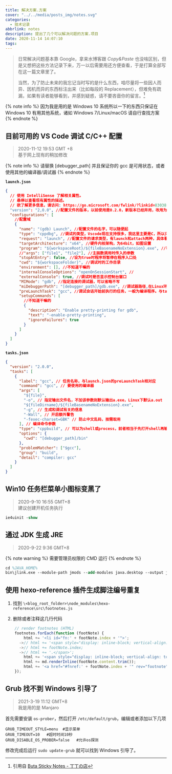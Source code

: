 ```yaml
---
title: 解决方案.方案
cover: "../../media/posts_img/notes.svg"
categories:
  - 技术记录
abbrlink: notes
description: 提出了几个可以解决问题的方案.项目
date: 2020-11-14 14:07:10
tags:
---
```


> 日常解决问题基本靠 Google，拿来水博客跟 *Copy&Paste* 也没啥区别，但是又想把这些方法记录下来，万一以后需要用还方便查看，于是打算全部写在这一篇文章里了。
>
> 当然，为了防止未来的我忘记当时写的是什么东西，咱尽量将一些因人而异、因机而异的东西标注出来（比如每段的 Replacement），但难免有疏漏，如果有读者能够看到，并感到疑惑，请不要吝啬你的留言。[^1]
>  

{% note info %}
因为我是用的是 Windows 10 系统所以一下的东西只保证在 Windows 10 有用其他系统，诸如 Windows 7/Linux/macOS 请自行查找方案
{% endnote %}

## 目前可用的 VS Code 调试 C/C++ 配置

> 2020-11-12 19:53 GMT +8  
> 基于网上现有的稍加修改

{% note info %}
请替换 [debugger_path] 并且保证你的 gcc 是可用状态，或者使用其他的编译器/调试器
{% endnote %}

**`launch.json`**

```json
{
  // 使用 IntelliSense 了解相关属性。
  // 悬停以查看现有属性的描述。
  // 欲了解更多信息，请访问: https://go.microsoft.com/fwlink/?linkid=830387
  "version": "2,0.0", //配置文件的版本，以前使用是0.2.0，新版本已经弃用，改用为2.0.0
  "configurations": [
    //配置域
    {
      "name": "(gdb) Launch", //配置文件的名字，可以随便起
      "type": "cppdbg", //调试的类型，Vscode现在支持很多，我这里主要是C，所以只能是cppdbg
      "request": "launch", //配置文件的请求类型，有launch和attach两种，具体看官方文档
      "targetArchitecture": "x64", //硬件内核架构，为64bit，如图设置
      "program": "${workspaceRoot}/${fileBasenameNoExtension}.exe", //可执行文件的路径和文件名称
      //"args": ["file1", "file2"], //主函数调用时传入的参数
      "stopAtEntry": false, //设为true时程序将暂停在程序入口处
      "cwd": "${workspaceFolder}", //调试时的工作目录
      "environment": [], //不知道干嘛的
      "internalConsoleOptions": "openOnSessionStart", //
      "externalConsole": true, //调试时是否显示控制台窗口
      "MIMode": "gdb", //指定连接的调试器，可以省略不写
      "miDebuggerPath": "[debugger_path]/gdb.exe", //调试器路径,在Linux环境下需要注释掉这一行
      "preLaunchTask": "gcc", //调试会话开始前执行的任务，一般为编译程序。与tasks.json的label相对应
      "setupCommands": [
        //不知道干嘛的
        {
          "description": "Enable pretty-printing for gdb",
          "text": "-enable-pretty-printing",
          "ignoreFailures": true
        }
      ]
    }
  ]
}
```

**`tasks.json`**

```json
{
  "version": "2.0.0",
  "tasks": [
    {
      "label": "gcc", // 任务名称，与launch.json的preLaunchTask相对应
      "command": "gcc", // 要使用的编译器
      "args": [
        "${file}",
        "-o", // 指定输出文件名，不加该参数则默认输出a.exe，Linux下默认a.out
        "${fileDirname}/${fileBasenameNoExtension}.exe",
        "-g", // 生成和调试有关的信息
        "-Wall", // 开启额外警告
        "-fexec-charset=GBK" // 防止中文乱码，按需取用
      ], // 编译命令参数
      "type": "cppbuild", // 可以为shell或process，前者相当于先打开shell再输入命令，后者是直接运行命令
      "options": {
        "cwd": "[debugger_path]/bin"
      },
      "problemMatcher": ["$gcc"],
      "group": "build",
      "detail": "compiler: gcc"
    }
  ]
}
```

## Win10 任务栏菜单小图标变黑了

> 2020-9-10 16:55 GMT+8  
> 建议创建开机任务执行

```ps
ie4uinit -show
```

## 通过 JDK 生成 JRE

> 2020-9-22 9:36 GMT+8

{% note warning %}
需要管理员权限的 CMD 运行
{% endnote %}

```ps
cd %JAVA_HOME%
bin\jlink.exe --module-path jmods --add-modules java.desktop --output jre
```

## 使用 hexo-reference 插件生成脚注编号重复

1. 找到 `\<blog_root_folder>\node_modules\hexo-reference\src\footnotes.js`

2. 删除或者注释这几行代码

```JavaScript
    // render footnotes (HTML)
    footnotes.forEach(function (footNote) {
        html += '<li id="fn:' + footNote.index + '">';
      ->// html += '<span style="display: inline-block; vertical-align: top; padding-right: 10px; margin-left: -40px">';
      ->// html += footNote.index;
      ->// html += '.</span>';
        html += '<span style="display: inline-block; vertical-align: top; margin-left: 10px;">';
        html += md.renderInline(footNote.content.trim());
        html += '<a href="#fnref:' + footNote.index + '" rev="footnote"> ↩</a></span></li>';
    });

```

## Grub 找不到 Windows 引导了

> 2021-3-19 11:12 GMT+8  
> 我是用的是 Manjaro

首先需要安装 `os-prober`，然后打开 `/etc/default/grub`，编辑或者添加以下几项

```shell
GRUB_TIMEOUT_STYLE=menu  #显示菜单
GRUB_TIMEOUT=10   #超时时间10秒
GRUB_DISABLE_OS_PROBER=false   #允许os探测
```

修改完成后运行 `sudo update-grub` 就可以找到 Windows 引导了。

[^1]: 引用自 [Buta Sticky Notes - 丁丁の店](https://blog.butanediol.me/2020/10/13/Buta-Sticky-Notes/)
